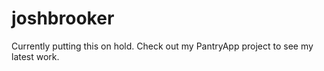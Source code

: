 # joshbrooker
Currently putting this on hold.  Check out my PantryApp project to see my latest work.
